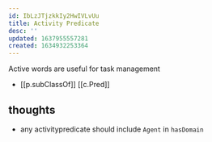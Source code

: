 ```yaml
---
id: IbLzJTjzkkIy2HwIVLvUu
title: Activity Predicate
desc: ''
updated: 1637955557281
created: 1634932253364
---
```


Active words are useful for task management

- [[p.subClassOf]] [[c.Pred]]

## thoughts

- any activitypredicate should include `Agent` in `hasDomain` 
